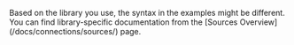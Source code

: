 <div class="premonition info"><div class="fa fa-info-circle"></div> <p markdown=1>Based on the library you use, the syntax in the examples might be different. You can find library-specific documentation from the [Sources Overview](/docs/connections/sources/) page.</p></div>
